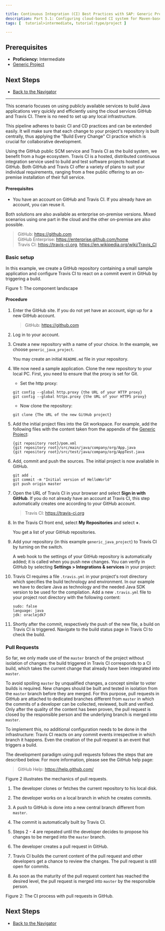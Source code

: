 ```yaml
---

title: Continuous Integration (CI) Best Practices with SAP: Generic Project with CI using Cloud Services
description: Part 5.1: Configuring cloud-based CI system for Maven-based generic Java project.
tags: [  tutorial>intermediate, tutorial:type/project ]

---
```


## Prerequisites

  - **Proficiency:** Intermediate
  - [Generic Project](http://go.sap.com/developer/tutorials/ci-best-practices-generic.html)
  
## Next Steps

  - [Back to the Navigator](http://go.sap.com/developer/tutorials/ci-best-practices-intro.html)

---


This scenario focuses on using publicly available services to build Java applications very quickly and efficiently using the cloud services GitHub and Travis CI. There is no need to set up any local infrastructure.

This pipeline adheres to basic CI and CD practices and can be extended easily. It will make sure that each change to your project's repository is built centrally, thus applying the "Build Every Change" CI practice which is crucial for collaborative development.

Using the GitHub public SCM service and Travis CI as the build system, we benefit from a huge ecosystem. Travis CI is a hosted, distributed continuous integration service used to build and test software projects hosted at GitHub. Both GitHub and Travis CI offer a variety of plans to suit your individual requirements, ranging from a free public offering to an on-premise installation of their full service.

#### Prerequisites

- You have an account on GitHub and Travis CI. If you already have an account, you can reuse it.

Both solutions are also available as enterprise on-premise versions. Mixed scenarios using one part in the cloud and the other on-premise are also possible.

> GitHub: https://github.com  
> GitHub Enterprise: https://enterprise.github.com/home  
> Travis CI: https://travis-ci.org, https://en.wikipedia.org/wiki/Travis_CI


### Basic setup

In this example, we create a GitHub repository containing a small sample application and configure Travis CI to react on a commit event in GitHub by triggering a build.

Figure 1: The component landscape

####  Procedure

1. Enter the GitHub site. If you do not yet have an account, sign up for a new GitHub account.
  
    > GitHub: https://github.com
    
2. Log in to your account.

3. Create a new repository with a name of your choice. In the example, we choose `generic_java_project`.

   
    You may create an initial `README.md` file in your repository.
    
4. We now need a sample application. Clone the new repository to your local PC. First, you need to ensure that the proxy is set for Git.
  
    - Set the http proxy:
      
    ```
    git config --global http.proxy {the URL of your HTTP proxy}
    git config --global https.proxy {the URL of your HTTPS proxy}
    ```
      
    - Now clone the repository:
    
    ```
    git clone {The URL of the new GitHub project}
    ```

5. Add the initial project files into the Git workspace. For example, add the following files with the content taken from the appendix of the [Generic Project](http://go.sap.com/developer/tutorials/ci-best-practices-generic.html):

    ```
    {git repository root}/pom.xml
    {git repository root}/src/main/java/company/org/App.java
    {git repository root}/src/test/java/company/org/AppTest.java
    ```

6. Add, commit and push the sources. The initial project is now available in GitHub.

    ```
    git add .
    git commit -m "Initial version of HelloWorld"
    git push origin master
    ```

7. Open the URL of Travis CI in your browser and select **Sign in with GitHub**. If you do not already have an account at Travis CI, this step automatically creates one according to your GitHub account.
  
    > Travis CI: https://travis-ci.org
    
8. In the Travis CI front end, select **My Repositories** and select **+**.
 
   
    You get a list of your GitHub repositories.
   
9. Add your repository (in this example `generic_java_project`) to Travis CI by turning on the switch.


    A web hook to the settings of your GitHub repository is automatically added; it is called when you push new changes. You can verify in GitHub by selecting **Settings > Integrations & services** in your project:


10. Travis CI requires a file `.travis.yml` in your project's root directory which specifies the build technology and environment. In our example we have to declare Java as technology and the needed Java SDK version to be used for the compilation. Add a new `.travis.yml` file to your project root directory with the following content:

    ```
    sudo: false
    language: java
    jdk: oraclejdk7
    ```

11. Shortly after the commit, respectively the push of the new file, a build on Travis CI is triggered. Navigate to the build status page in Travis CI to check the build.



### Pull Requests

So far, we only made use of the `master` branch of the project without isolation of changes: the build triggered in Travis CI corresponds to a CI build, which takes the current change that already have been integrated into `master`.

To avoid spoiling `master` by unqualified changes, a concept similar to voter builds is required. New changes should be built and tested in isolation from the `master` branch before they are merged. For this purpose, pull requests in GitHub are attached to dedicated branches different from `master` in which the commits of a developer can be collected, reviewed, built and verified. Only after the quality of the content has been proven, the pull request is closed by the responsible person and the underlying branch is merged into `master`.

To implement this, no additional configuration needs to be done in the infrastructure: Travis CI reacts on any commit events irrespective in which branch it happens. Even the creation of the pull request is an event that triggers a build.

The development paradigm using pull requests follows the steps that are described below. For more information, please see the GitHub help page:

> GitHub Help: https://help.github.com/

Figure 2 illustrates the mechanics of pull requests.

1. The developer clones or fetches the current repository to his local disk.

2. The developer works on a local branch in which he creates commits.

3. A push to GitHub is done into a new central branch different from `master`.

4. The commit is automatically built by Travis CI.

5. Steps 2 - 4 are repeated until the developer decides to propose his changes to be merged into the `master` branch.

6. The developer creates a pull request in GitHub.

7. Travis CI builds the current content of the pull request and other developers get a chance to review the changes. The pull request is still open for commits.

8. As soon as the maturity of the pull request content has reached the desired level, the pull request is merged into `master` by the responsible person.


Figure 2: The CI process with pull requests in GitHub.


## Next Steps

  - [Back to the Navigator](http://go.sap.com/developer/tutorials/ci-best-practices-intro.html)
  
